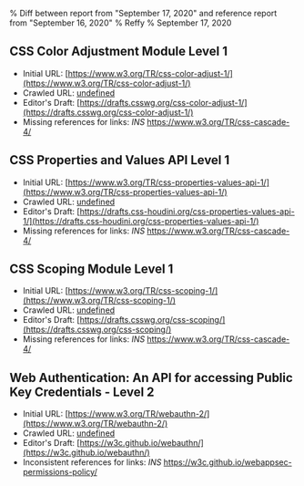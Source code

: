 % Diff between report from "September 17, 2020" and reference report from "September 16, 2020"
% Reffy
% September 17, 2020

## CSS Color Adjustment Module Level 1

- Initial URL: [https://www.w3.org/TR/css-color-adjust-1/](https://www.w3.org/TR/css-color-adjust-1/)
- Crawled URL: [undefined](undefined)
- Editor's Draft: [https://drafts.csswg.org/css-color-adjust-1/](https://drafts.csswg.org/css-color-adjust-1/)
- Missing references for links: *INS* https://www.w3.org/TR/css-cascade-4/


## CSS Properties and Values API Level 1

- Initial URL: [https://www.w3.org/TR/css-properties-values-api-1/](https://www.w3.org/TR/css-properties-values-api-1/)
- Crawled URL: [undefined](undefined)
- Editor's Draft: [https://drafts.css-houdini.org/css-properties-values-api-1/](https://drafts.css-houdini.org/css-properties-values-api-1/)
- Missing references for links: *INS* https://www.w3.org/TR/css-cascade-4/


## CSS Scoping Module Level 1

- Initial URL: [https://www.w3.org/TR/css-scoping-1/](https://www.w3.org/TR/css-scoping-1/)
- Crawled URL: [undefined](undefined)
- Editor's Draft: [https://drafts.csswg.org/css-scoping/](https://drafts.csswg.org/css-scoping/)
- Missing references for links: *INS* https://www.w3.org/TR/css-cascade-4/


## Web Authentication: An API for accessing Public Key Credentials - Level 2

- Initial URL: [https://www.w3.org/TR/webauthn-2/](https://www.w3.org/TR/webauthn-2/)
- Crawled URL: [undefined](undefined)
- Editor's Draft: [https://w3c.github.io/webauthn/](https://w3c.github.io/webauthn/)
- Inconsistent references for links: *INS* https://w3c.github.io/webappsec-permissions-policy/


